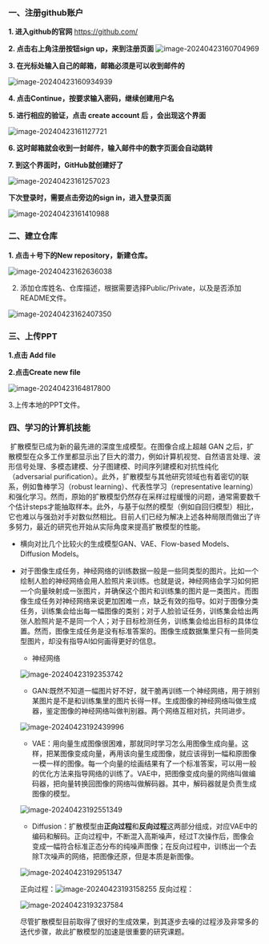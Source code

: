### 一、注册github账户

**1. 进入github的官网**  https://github.com/

**2. 点击右上角注册按钮sign up，来到注册页面**
![image-20240423160704969](https://github.com/smallder123/WuWenlianDataMing/assets/152846176/81beeede-b26b-4acb-a50b-69b134a8f308)

**3. 在光标处输入自己的邮箱，邮箱必须是可以收到邮件的**

![image-20240423160934939](https://github.com/smallder123/WuWenlianDataMing/assets/152846176/1692da17-e0bb-4aa9-b01d-6ce720014599)

**4. 点击Continue，按要求输入密码，继续创建用户名**

**5. 进行相应的验证，点击 create account 后 ，会出现这个界面**

![image-20240423161127721](https://github.com/smallder123/WuWenlianDataMing/assets/152846176/3e7782fb-ce1c-4a2c-a719-e690a015a515)

**6. 这时邮箱就会收到一封邮件，输入邮件中的数字页面会自动跳转**

**7. 到这个界面时，GitHub就创建好了**

![image-20240423161257023](https://github.com/smallder123/WuWenlianDataMing/assets/152846176/2421e4c0-6ad3-49f5-95d1-025413dfb2ea)

**下次登录时，需要点击旁边的sign in，进入登录页面**

![image-20240423161410988](https://github.com/smallder123/WuWenlianDataMing/assets/152846176/bcc766f3-7a63-43e6-ab13-198e29f966ee)

### 二、建立仓库

**1. 点击＋号下的New repository，新建仓库。**

![image-20240423162636038](https://github.com/smallder123/WuWenlianDataMing/assets/152846176/0fcf7212-3773-42b2-9ae9-799215a24020)

2. 添加仓库姓名、仓库描述，根据需要选择Public/Private，以及是否添加README文件。

![image-20240423162407350](https://github.com/smallder123/WuWenlianDataMing/assets/152846176/239c2d5a-f986-4842-a184-647a35eacb9a)

### 三、上传PPT

**1.点击 Add file**

**2.点击Create new file**

![image-20240423164817800](https://github.com/smallder123/WuWenlianDataMing/assets/152846176/05b5b791-ca3f-41f9-a833-0b4e0d5c923c)

3.上传本地的PPT文件。

### 四、学习的计算机技能

​		扩散模型已成为新的最先进的深度生成模型。在图像合成上超越 GAN 之后，扩散模型在众多工作里都显示出了巨大的潜力，例如计算机视觉、自然语言处理、波形信号处理、多模态建模、分子图建模、时间序列建模和对抗性纯化 （adversarial purification）。此外，扩散模型与其他研究领域也有着密切的联系，例如鲁棒学习（robust learning）、代表性学习（representative learning）和强化学习。然而，原始的扩散模型仍然存在采样过程缓慢的问题，通常需要数千个估计steps才能抽取样本。此外，与基于似然的模型（例如自回归模型）相比，它也难以与强劲对手对数似然相比。目前人们已经为解决上述各种局限而做出了许多努力，最近的研究也开始从实际角度来提高扩散模型的性能。

- 横向对比几个比较火的生成模型GAN、VAE、Flow-based Models、Diffusion Models。

- 对于图像生成任务，神经网络的训练数据一般是一些同类型的图片。比如一个绘制人脸的神经网络会用人脸照片来训练。也就是说，神经网络会学习如何把一个向量映射成一张图片，并确保这个图片和训练集的图片是一类图片。而图像生成任务对神经网络来说更加困难一点，缺乏有效的指导。如对于图像分类任务，训练集会给出每一幅图像的类别；对于人脸验证任务，训练集会给出两张人脸照片是不是同一个人；对于目标检测任务，训练集会给出目标的具体位置。然而，图像生成任务是没有标准答案的。图像生成数据集里只有一些同类型图片，却没有指导AI如何画得更好的信息。

	- 神经网络

	![image-20240423192353742](https://github.com/smallder123/WuWenlianDataMing/assets/152846176/4d637c6d-f05b-4080-a423-c0ebd4d33803)

	- GAN:既然不知道一幅图片好不好，就干脆再训练一个神经网络，用于辨别某图片是不是和训练集里的图片长得一样。生成图像的神经网络叫做生成器，鉴定图像的神经网络叫做判别器。两个网络互相对抗，共同进步。

	![image-20240423192439996](https://github.com/smallder123/WuWenlianDataMing/assets/152846176/9cdcf6e9-4956-4102-b88a-5c17b21e58d1)

	- VAE：用向量生成图像很困难，那就同时学习怎么用图像生成向量。这样，把某图像变成向量，再用该向量生成图像，就应该得到一幅和原图像一模一样的图像。每一个向量的绘画结果有了一个标准答案，可以用一般的优化方法来指导网络的训练了。VAE中，把图像变成向量的网络叫做编码器，把向量转换回图像的网络叫做解码器。其中，解码器就是负责生成图像的模型。

	![image-20240423192551349](https://github.com/smallder123/WuWenlianDataMing/assets/152846176/4bbb83ef-ae80-4f65-86b4-c7dcb9d10fe3)

	- Diffusion：扩散模型由**正向过程**和**反向过程**这两部分组成，对应VAE中的编码和解码。正向过程中，不断混入高斯噪声，经过T次操作后，图像会变成一幅符合标准正态分布的纯噪声图像；在反向过程中，训练出一个去除T次噪声的网络，把图像还原，但是本质是新图像。

	![image-20240423192951347](https://github.com/smallder123/WuWenlianDataMing/assets/152846176/2a2dd7f1-0f13-4a6c-88a6-332f7916b8c6)

	正向过程：![image-20240423193158255](https://github.com/smallder123/WuWenlianDataMing/assets/152846176/a3e3be38-a8a9-47ba-b383-621732c6f517)
反向过程：

	![image-20240423193237584](https://github.com/smallder123/WuWenlianDataMing/assets/152846176/e1a2c237-b3b9-4d75-a8e1-610af17f6253)

	尽管扩散模型目前取得了很好的生成效果，到其逐步去噪的过程涉及非常多的迭代步骤，故此扩散模型的加速是很重要的研究课题。

